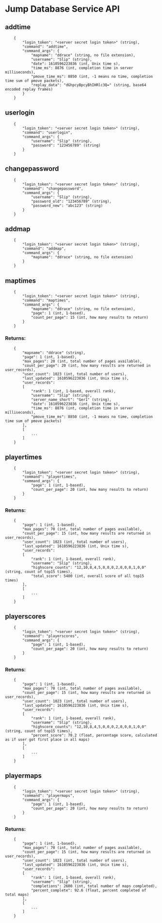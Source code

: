 # Jump Database Service API

## addtime
        {
            "login_token": "<server secret login token>" (string),
            "command": "addtime",
            "command_args": {
                "mapname": "ddrace" (string, no file extension),
                "username": "Slip" (string),
                "date": 1610596223836 (int, Unix time s),
                "time_ms": 8876 (int, completion time in server milliseconds),
                "pmove_time_ms": 8850 (int, -1 means no time, completion time sum of pmove packets),
                "replay_data": "dGhpcyBpcyBhIHRlc3Q=" (string, base64 encoded replay frames)
            }
        }

## userlogin
        {
            "login_token": "<server secret login token>" (string),
            "command": "userlogin",
            "command_args": {
                "username": "Slip" (string),
                "password": "123456789" (string)
            }
        }

## changepassword
        {
            "login_token": "<server secret login token>" (string),
            "command": "changepassword",
            "command_args": {
                "username": "Slip" (string),
                "password_old": "123456789" (string),
                "password_new": "abc123" (string)
            }
        }

## addmap
        {
            "login_token": "<server secret login token>" (string),
            "command": "addmap",
            "command_args": {
                "mapname": "ddrace" (string, no file extension)
            }
        }

## maptimes
        {
            "login_token": "<server secret login token>" (string),
            "command": "maptimes",
            "command_args": {
                "mapname": "ddrace" (string, no file extension),
                "page": 1 (int, 1-based),
                "count_per_page": 15 (int, how many results to return)
            }
        }
### Returns:
        {
            "mapname": "ddrace" (string),
            "page": 1 (int, 1-based),
            "max_pages": 20 (int, total number of pages available),
            "count_per_page": 20 (int, how many results are returned in user_records),
            "user_count": 1023 (int, total number of users),
            "last_updated": 1610596223836 (int, Unix time s),
            "user_records":
            [
                "rank": 1 (int, 1-based, overall rank),
                "username": "Slip" (string),
                "server_name_short": "Ger1" (string),
                "date": 1610596223836 (int, Unix time s),
                "time_ms": 8876 (int, completion time in server milliseconds),
                "pmove_time_ms": 8850 (int, -1 means no time, completion time sum of pmove packets)
            ],
            [
                ...
            ]
        }

## playertimes
        {
            "login_token": "<server secret login token>" (string),
            "command": "playertimes",
            "command_args": {
                "page": 1 (int, 1-based),
                "count_per_page": 20 (int, how many results to return)
            }
        }
### Returns:
        {
            "page": 1 (int, 1-based),
            "max_pages": 70 (int, total number of pages available),
            "count_per_page": 15 (int, how many results are returned in user_records),
            "user_count": 1023 (int, total number of users),
            "last_updated": 1610596223836 (int, Unix time s),
            "user_records":
            [
                "rank": 1 (int, 1-based, overall rank),
                "username": "Slip" (string),
                "highscore_counts": "12,10,8,4,5,0,0,0,2,0,0,0,1,0,0" (string, count of top15 times),
                "total_score": 5400 (int, overall score of all top15 times)
            ],
            [
                ...
            ]
        }

## playerscores
        {
            "login_token": "<server secret login token>" (string),
            "command": "playerscores",
            "command_args": {
                "page": 1 (int, 1-based),
                "count_per_page": 20 (int, how many results to return)
            }
        }
### Returns:
        {
            "page": 1 (int, 1-based),
            "max_pages": 70 (int, total number of pages available),
            "count_per_page": 15 (int, how many results are returned in user_records),
            "user_count": 1023 (int, total number of users),
            "last_updated": 1610596223836 (int, Unix time s),
            "user_records":
            [
                "rank": 1 (int, 1-based, overall rank),
                "username": "Slip" (string),
                "highscore_counts": "12,10,8,4,5,0,0,0,2,0,0,0,1,0,0" (string, count of top15 times),
                "percent_score": 78.2 (float, percentage score, calculated as if user got first place in all maps)
            ],
            [
                ...
            ]
        }

## playermaps
        {
            "login_token": "<server secret login token>" (string),
            "command": "playermaps",
            "command_args": {
                "page": 1 (int, 1-based),
                "count_per_page": 20 (int, how many results to return)
            }
        }
### Returns:
        {
            "page": 1 (int, 1-based),
            "max_pages": 70 (int, total number of pages available),
            "count_per_page": 15 (int, how many results are returned in user_records),
            "user_count": 1023 (int, total number of users),
            "last_updated": 1610596223836 (int, Unix time s),
            "user_records":
            [
                "rank": 1 (int, 1-based, overall rank),
                "username": "Slip" (string),
                "completions": 2600 (int, total number of maps completed),
                "percent_complete": 92.6 (float, percent completed of total maps)
            ],
            [
                ...
            ]
        }
